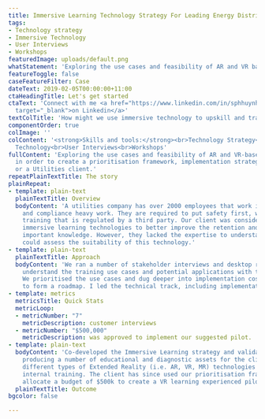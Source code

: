```yaml
---
title: Immersive Learning Technology Strategy For Leading Energy Distributor
tags:
- Technology strategy
- Immersive Technology
- User Interviews
- Workshops
featuredImage: uploads/default.png
whatStatement: 'Exploring the use cases and feasibility of AR and VR based training, in order to create a prioritisation framework, implementation strategy and roadmap for a Utilities client.'
featureToggle: false
caseFeatureFilter: Case
dateText: 2019-02-05T00:00:00+11:00
ctaHeadingTitle: Let's get started
ctaText: 'Connect with me <a href="https://www.linkedin.com/in/sphhuynh/" title=""
  target="_blank">on Linkedin</a>'
textColTitle: 'How might we use immersive technology to upskill and train our employees?'
componentOrder: true
colImage: ''
colContent: '<strong>Skills and tools:</strong><br>Technology Strategy<br>Immersive
  Technology<br>User Interviews<br>Workshops'
fullContent: 'Exploring the use cases and feasibility of AR and VR-based training,
  in order to create a prioritisation framework, implementation strategy and roadmapf
  or a Utilities client.'
repeatPlainTextTitle: The story
plainRepeat:
- template: plain-text
  plainTextTitle: Overview
  bodyContent: 'A utilities company has over 2000 employees that work in highly specialised
    and compliance heavy work. They are required to put safety first, with compliance
    training that is regulated by a third party. Our client was considering using
    immersive learning technologies to better improve the retention and access to
    important knowledge. However, they lacked the expertise to understand how they
    could assess the suitability of this technology.'
- template: plain-text
  plainTextTitle: Approach
  bodyContent: 'We ran a number of stakeholder interviews and desktop research to further
    understand the training use cases and potential applications with technology.
    We prioritised the use cases and dug deeper into implementation costs in order
    to form a roadmap. I led the technical track, including implementation research.'
- template: metrics
  metricsTitle: Quick Stats
  metricLoop:
  - metricNumber: "7"
    metricDescription: customer interviews
  - metricNumber: "$500,000"
    metricDescription: was approved to implement our suggested pilot.
- template: plain-text
  bodyContent: 'Co-developed the Immersive Learning strategy and validation framework,
    producing a number of educational and diagnostic assets for the client to assess
    different types of Extended Reality (i.e. AR, VR, MR) technologies to use in their
    internal training. The client has since used our prioritisation framework to successfully
    allocate a budget of $500k to create a VR learning experienced pilot.'
  plainTextTitle: Outcome
bgcolor: false

---
```

